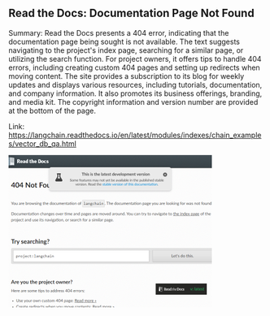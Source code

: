 ## Read the Docs: Documentation Page Not Found
Summary: Read the Docs presents a 404 error, indicating that the documentation page being sought is not available. The text suggests navigating to the project's index page, searching for a similar page, or utilizing the search function. For project owners, it offers tips to handle 404 errors, including creating custom 404 pages and setting up redirects when moving content. The site provides a subscription to its blog for weekly updates and displays various resources, including tutorials, documentation, and company information. It also promotes its business offerings, branding, and media kit. The copyright information and version number are provided at the bottom of the page.

Link: https://langchain.readthedocs.io/en/latest/modules/indexes/chain_examples/vector_db_qa.html

<img src="/img/f3d8d7c7-97d6-4186-9258-80651f524826.png" width="400" />
<br/><br/>
